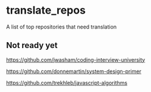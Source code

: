 # translate_repos
 A list of top repositories that need translation 

## Not ready yet

https://github.com/jwasham/coding-interview-university

https://github.com/donnemartin/system-design-primer

https://github.com/trekhleb/javascript-algorithms